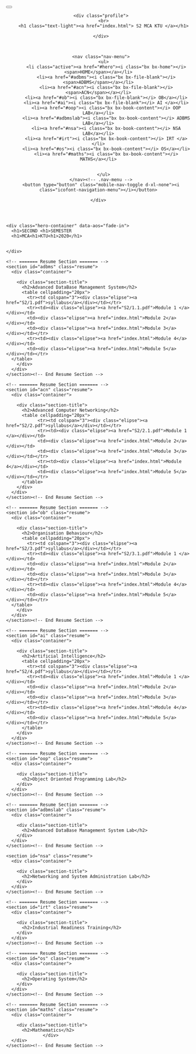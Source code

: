 <!DOCTYPE html>
<html lang="en">

<head>
  <meta charset="utf-8">
  <meta content="width=device-width, initial-scale=1.0" name="viewport">
  
  <title>  S2 MCA 2020</title>
  <meta content="" name="description">
  <meta content="" name="keywords">

  <!-- Favicons -->
  <link href="assets/img/logo.png" rel="icon">
  <link href="assets/img/logo.png" rel="apple-touch-icon">
  <link href="assets/css/r4-style.css" type="text/css" rel="stylesheet">

  <!-- Google Fonts -->
  <link
    href="https://fonts.googleapis.com/css?family=Open+Sans:300,300i,400,400i,600,600i,700,700i|Raleway:300,300i,400,400i,500,500i,600,600i,700,700i|Poppins:300,300i,400,400i,500,500i,600,600i,700,700i"
    rel="stylesheet">

  <!-- Vendor CSS Files -->
  <link href="assets/vendor/bootstrap/css/bootstrap.min.css" rel="stylesheet">
  <link href="assets/vendor/icofont/icofont.min.css" rel="stylesheet">
  <link href="assets/vendor/boxicons/css/boxicons.min.css" rel="stylesheet">
  <link href="assets/vendor/venobox/venobox.css" rel="stylesheet">
  <link href="assets/vendor/owl.carousel/assets/owl.carousel.min.css" rel="stylesheet">
  <link href="assets/vendor/aos/aos.css" rel="stylesheet">

  <!-- Template Main CSS File -->
  <link href="assets/css/style.css" rel="stylesheet">

 
</head>

<body>

  <!-- ======= Mobile nav toggle button ======= -->
  <button type="button" class="mobile-nav-toggle d-xl-none"><i class="icofont-navigation-menu"></i></button>

  <!-- ======= Header ======= -->
  <header id="header">
    <div class="d-flex flex-column">

      <div class="profile">
        <br>
        <h1 class="text-light"><a href="index.html"> S2 MCA KTU </a></h1>
          
      </div>
      
    

      <nav class="nav-menu">
        <ul>
          <li class="active"><a href="#hero"><i class="bx bx-home"></i> <span>HOME</span></a></li>
          <li><a href="#adbms"><i class="bx bx-file-blank"></i> <span>ADBMS</span></a></li>
          <li><a href="#acn"><i class="bx bx-file-blank"></i> <span>ACN</span></a></li>
          <li><a href="#ob"><i class="bx bx-file-blank"></i> OB</a></li>
          <li><a href="#ai"><i class="bx bx-file-blank"></i> AI </a></li>
          <li><a href="#oop"><i class="bx bx-book-content"></i> OOP LAB</a></li>
          <li><a href="#adbmslab"><i class="bx bx-book-content"></i> ADBMS LAB</a></li>
          <li><a href="#nsa"><i class="bx bx-book-content"></i> NSA LAB</a></li>
          <li><a href="#irt"><i class="bx bx-book-content"></i> IRT </a></li>
          <li><a href="#os"><i class="bx bx-book-content"></i> OS</a></li>
          <li><a href="#maths"><i class="bx bx-book-content"></i> MATHS</a></li>


        </ul>
      </nav><!-- .nav-menu -->
      <button type="button" class="mobile-nav-toggle d-xl-none"><i class="icofont-navigation-menu"></i></button>

    </div>
  </header><!-- End Header -->

  <!-- ======= Hero Section ======= -->
  <section id="hero" class="d-flex flex-column justify-content-center align-items-center">

    <div class="hero-container" data-aos="fade-in">
      <h1>SECOND <h1>SEMESTER
      <h1>MCA<h1>KTU<h1>2020</h1>
    

    </div>
  </section><!-- End Hero -->

  <main id="main">


    
  
    <!-- ======= Resume Section ======= -->
    <section id="adbms" class="resume">
      <div class="container">
        
        <div class="section-title">
          <h2>Advanced DataBase Management System</h2>
          <table cellpadding="20px">
            <tr><td colspan="3"><div class="elipse"><a href="S2/1.pdf">syllabus</a></div></td></tr>
            <tr><td><div class="elipse"><a href="S2/1.1.pdf">Module 1 </a></div></td>
            <td><div class="elipse"><a href="index.html">Module 2</a></div></td>
            <td><div class="elipse"><a href="index.html">Module 3</a></div></td></tr>
            <tr><td><div class="elipse"><a href="index.html">Module 4</a></div></td>
            <td><div class="elipse"><a href="index.html">Module 5</a></div></td></tr>
      </table>
        </div>
      </div>
    </section><!-- End Resume Section -->

    <!-- ======= Resume Section ======= -->
    <section id="acn" class="resume">
      <div class="container">
        
        <div class="section-title">
          <h2>Advanced Computer Networking</h2>
          <table cellpadding="20px">
                <tr><td colspan="3"><div class="elipse"><a href="S2/2.pdf">syllabus</a></div></td></tr>
                <tr><td><div class="elipse"><a href="S2/2.1.pdf">Module 1 </a></div></td>
                <td><div class="elipse"><a href="index.html">Module 2</a></div></td>
                <td><div class="elipse"><a href="index.html">Module 3</a></div></td></tr>
                <tr><td><div class="elipse"><a href="index.html">Module 4</a></div></td>
                <td><div class="elipse"><a href="index.html">Module 5</a></div></td></tr>
          </table>
        </div>
      </div>
    </section><!-- End Resume Section -->

    <!-- ======= Resume Section ======= -->
    <section id="ob" class="resume">
      <div class="container">
        
        <div class="section-title">
          <h2>Organisation Behaviour</h2>
          <table cellpadding="20px">
            <tr><td colspan="3"><div class="elipse"><a href="S2/3.pdf">syllabus</a></div></td></tr>
            <tr><td><div class="elipse"><a href="S2/3.1.pdf">Module 1 </a></div></td>
            <td><div class="elipse"><a href="index.html">Module 2</a></div></td>
            <td><div class="elipse"><a href="index.html">Module 3</a></div></td></tr>
            <tr><td><div class="elipse"><a href="index.html">Module 4</a></div></td>
            <td><div class="elipse"><a href="index.html">Module 5</a></div></td></tr>
      </table>
        </div>
      </div>
    </section><!-- End Resume Section -->

    <!-- ======= Resume Section ======= -->
    <section id="ai" class="resume">
      <div class="container">
        
        <div class="section-title">
          <h2>Artificial Intelligence</h2>
          <table cellpadding="20px">
            <tr><td colspan="3"><div class="elipse"><a href="S2/4.pdf">syllabus</a></div></td></tr>
            <tr><td><div class="elipse"><a href="index.html">Module 1 </a></div></td>
            <td><div class="elipse"><a href="index.html">Module 2</a></div></td>
            <td><div class="elipse"><a href="index.html">Module 3</a></div></td></tr>
            <tr><td><div class="elipse"><a href="index.html">Module 4</a></div></td>
            <td><div class="elipse"><a href="index.html">Module 5</a></div></td></tr>
          </table>
        </div>
      </div>
    </section><!-- End Resume Section -->

    <!-- ======= Resume Section ======= -->
    <section id="oop" class="resume">
      <div class="container">
        
        <div class="section-title">
          <h2>Object Oriented Programming Lab</h2>
        </div>
      </div>
    </section><!-- End Resume Section -->

    <!-- ======= Resume Section ======= -->
    <section id="adbmslab" class="resume">
      <div class="container">
        
        <div class="section-title">
          <h2>Advanced DataBase Management System Lab</h2>
        </div>
      </div>
    </section><!-- End Resume Section -->

    <section id="nsa" class="resume">
      <div class="container">
        
        <div class="section-title">
          <h2>Networking and System Administration Lab</h2>
        </div>
      </div>
    </section><!-- End Resume Section -->

    <!-- ======= Resume Section ======= -->
    <section id="irt" class="resume">
      <div class="container">
        
        <div class="section-title">
          <h2>Industrial Readiness Training</h2>
        </div>
      </div>
    </section><!-- End Resume Section -->

    <!-- ======= Resume Section ======= -->
    <section id="os" class="resume">
      <div class="container">
        
        <div class="section-title">
          <h2>Operating System</h2>
        </div>
      </div>
    </section><!-- End Resume Section -->

    <!-- ======= Resume Section ======= -->
    <section id="maths" class="resume">
      <div class="container">
        
        <div class="section-title">
          <h2>Mathematics</h2>
                  </div>
      </div>
    </section><!-- End Resume Section -->


  <a href="#" class="back-to-top"><i class="icofont-simple-up"></i></a>

  <!-- Vendor JS Files -->
  <script src="assets/vendor/jquery/jquery.min.js"></script>
  <script src="assets/vendor/bootstrap/js/bootstrap.bundle.min.js"></script>
  <script src="assets/vendor/jquery.easing/jquery.easing.min.js"></script>
  <script src="assets/vendor/php-email-form/validate.js"></script>
  <script src="assets/vendor/waypoints/jquery.waypoints.min.js"></script>
  <script src="assets/vendor/counterup/counterup.min.js"></script>
  <script src="assets/vendor/isotope-layout/isotope.pkgd.min.js"></script>
  <script src="assets/vendor/venobox/venobox.min.js"></script>
  <script src="assets/vendor/owl.carousel/owl.carousel.min.js"></script>
  <script src="assets/vendor/typed.js/typed.min.js"></script>
  <script src="assets/vendor/aos/aos.js"></script>

  <!-- Template Main JS File -->
  <script src="assets/js/main.js"></script>

</body>

</html>

